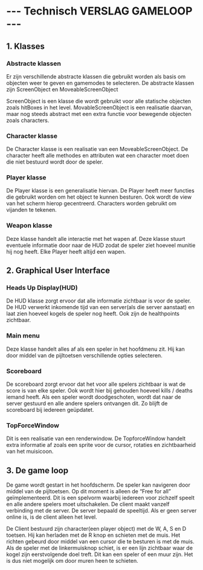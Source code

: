 # --- Technisch VERSLAG GAMELOOP ---

## 1. Klasses
### Abstracte klassen
Er zijn verschillende abstracte klassen die gebruikt worden als basis om objecten weer te geven en gamemodes te selecteren. De abstracte klassen zijn ScreenObject en MoveableScreenObject

ScreenObject is een klasse die wordt gebruikt voor alle statische objecten zoals hitBoxes in het level.
MovableScreenObject is een realisatie daarvan, maar nog steeds abstract met een extra functie voor bewegende objecten zoals characters.

### Character klasse
De Character klasse is een realisatie van een MoveableScreenObject. De character heeft alle methodes en attributen wat een character moet doen die niet bestuurd wordt door de speler.

### Player klasse
De Player klasse is een generalisatie hiervan. De Player heeft meer functies die gebruikt worden om het object te kunnen besturen. Ook wordt de view van het scherm hierop gecentreerd. Characters worden gebruikt om vijanden te tekenen.

### Weapon klasse
Deze klasse handelt alle interactie met het wapen af. Deze klasse stuurt eventuele informatie door naar de HUD zodat de speler ziet hoeveel munitie hij nog heeft. Elke Player heeft altijd een wapen.



## 2. Graphical User Interface
### Heads Up Display(HUD)
De HUD klasse zorgt ervoor dat alle informatie zichtbaar is voor de speler. De HUD verwerkt inkomende tijd van een server(als die server aanstaat) en laat zien hoeveel kogels de speler nog heeft. Ook zijn de healthpoints zichtbaar.

### Main menu
Deze klasse handelt alles af als een speler in het hoofdmenu zit. Hij kan door middel van de pijltoetsen verschillende opties selecteren.

### Scoreboard
De scoreboard zorgt ervoor dat het voor alle spelers zichtbaar is wat de score is van elke speler. Ook wordt hier bij gehouden hoeveel kills / deaths iemand heeft. Als een speler wordt doodgeschoten, wordt dat naar de server gestuurd en alle andere spelers ontvangen dit. Zo blijft de scoreboard bij iedereen geüpdatet.
 
### TopForceWindow
Dit is een realisatie van een renderwindow. De TopforceWindow handelt extra informatie af zoals een sprite voor de cursor, rotaties en zichtbaarheid van het muisicoon.


## 3. De game loop
De game wordt gestart in het hoofdscherm. De speler kan navigeren door middel van de pijltoetsen. Op dit moment is alleen de “Free for all” geïmplementeerd. Dit is een spelvorm waarbij iedereen voor zichzelf speelt en alle andere spelers moet uitschakelen.
De client maakt vanzelf verbinding met de server. De server bepaald de speeltijd. Als er geen server online is, is de client alleen het level.

De Client bestuurd zijn character(een player object) met de W, A, S en D toetsen. Hij kan herladen met de R knop en schieten met de muis. Het richten gebeurd door middel van een cursor die te besturen is met de muis. Als de speler met de linkermuisknop schiet, is er een lijn zichtbaar waar de kogel zijn eerstvolgende doel treft. Dit kan een speler of een muur zijn. Het is dus niet mogelijk om door muren heen te schieten.

